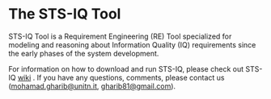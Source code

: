 The STS-IQ Tool
=====
STS-IQ Tool is a Requirement Engineering (RE) Tool specialized for modeling and reasoning about Information Quality (IQ) requirements since the early phases of the system development.

For information on how to download and run STS-IQ, please check out STS-IQ [wiki](https://github.com/disi-unitn-RE-IQ/RE-IQ/wiki) . If you have any questions, comments, please contact us (mohamad.gharib@unitn.it, gharib81@gmail.com).

